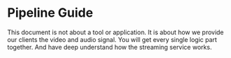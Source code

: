 # Pipeline Guide

This document is not about a tool or application. It is about how we provide our clients the video and audio signal.
You will get every single logic part together. And have deep understand how the streaming service works.